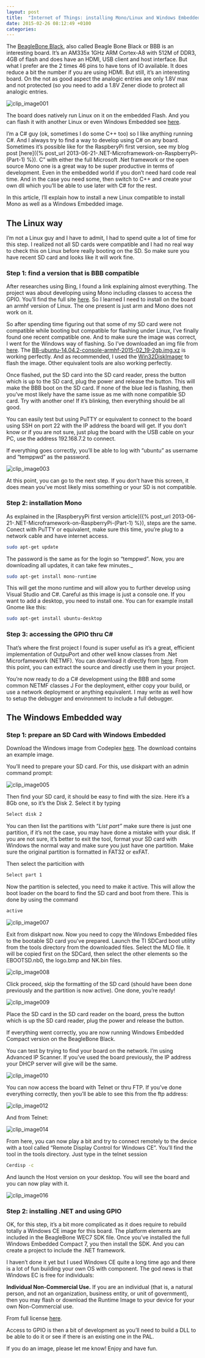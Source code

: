 ```yaml
---
layout: post
title:  "Internet of Things: installing Mono/Linux and Windows Embedded on a BeagleBone Black board (BBB)"
date: 2015-02-26 08:12:49 +0100
categories: 
---
```

The [BeagleBone Black](http://beagleboard.org/black), also called Beagle Bone Black or BBB is an interesting board. It’s an AM335x 1GHz ARM Cortex-A8 with 512M of DDR3, 4GB of flash and does have an HDMI, USB client and host interface. But what I prefer are the 2 times 46 pins to have tons of IO available. It does reduce a bit the number if you are using HDMI. But still, it’s an interesting board. On the not as good aspect the analogic entries are only 1.8V max and not protected (so you need to add a 1.8V Zener diode to protect all analogic entries.

![clip_image001](/assets/8233.clip_image001_2.png)

The board does natively run Linux on it on the embedded Flash. And you can flash it with another Linux or even Windows Embedded see [here](https://beaglebonebsp.codeplex.com/).

I’m a C# guy (ok, sometimes I do some C++ too) so I like anything running C#. And I always try to find a way to develop using C# on any board. Sometimes it’s possible like for the RaspberyPi first version, see my blog post [here]({% post_url 2013-06-21-.NET-Microframework-on-RaspberryPi-(Part-1) %}). C” with either the full Microsoft .Net framework or the open source Mono one is a great way to be super productive in terms of development. Even in the embedded world if you don’t need hard code real time. And in the case you need some, then switch to C++ and create your own dll which you’ll be able to use later with C# for the rest.

In this article, I’ll explain how to install a new Linux compatible to install Mono as well as a Windows Embedded image.

## The Linux way

I’m not a Linux guy and I have to admit, I had to spend quite a lot of time for this step. I realized not all SD cards were compatible and I had no real way to check this on Linux before really booting on the SD. So make sure you have recent SD card and looks like it will work fine.

### Step 1: find a version that is BBB compatible

After researches using Bing, I found a link explaining almost everything. The project was about developing using Mono including classes to access the GPIO. You’ll find the full site [here](http://www.ofitselfso.com/Beagle/InstallingArmhfKernelBeagleboneBlack.php). So I learned I need to install on the board an armhf version of Linux. The one present is just arm and Mono does not work on it.

So after spending time figuring out that some of my SD card were not compatible while booting but compatible for flashing under Linux, I’ve finally found one recent compatible one. And to make sure the image was correct, I went for the Windows way of flashing. So I’ve downloaded an img file from [here](http://elinux.org/BeagleBoardUbuntu). The [BB-ubuntu-14.04.2-console-armhf-2015-02_19-2gb.img.xz](https://rcn-ee.net/rootfs/2015-02-19/microsd/bb-ubuntu-14.04.2-console-armhf-2015-02-19-2gb.img.xz) is working perfectly. And as recommended, I used the [Win32DiskImager](https://wiki.ubuntu.com/Win32DiskImager) to flash the image. Other equivalent tools are also working perfectly.

Once flashed, put the SD card into the SD card reader, press the button which is up to the SD card, plug the power and release the button. This will make the BBB boot on the SD card. If none of the blue led is flashing, then you’ve most likely have the same issue as me with none compatible SD card. Try with another one! If it’s blinking, then everything should be all good.

You can easily test but using PuTTY or equivalent to connect to the board using SSH on port 22 with the IP address the board will get. If you don’t know or if you are not sure, just plug the board with the USB cable on your PC, use the address 192.168.7.2 to connect.

If everything goes correctly, you’ll be able to log with “ubuntu” as username and “temppwd” as the password.

![clip_image003](/assets/7167.clip_image003_2.jpg)

At this point, you can go to the next step. If you don’t have this screen, it does mean you’ve most likely miss something or your SD is not compatible.

### Step 2: installation Mono

As explained in the [RaspberyyPi first version article]({% post_url 2013-06-21-.NET-Microframework-on-RaspberryPi-(Part-1) %}), steps are the same. Conect with PuTTY or equivalent, make sure this time, you’re plug to a network cable and have internet access.

```bash
sudo apt-get update
```

The password is the same as for the login so “temppwd”. Now, you are downloading all updates, it can take few minutes._

```bash
sudo apt-get install mono-runtime
```

This will get the mono runtime and will allow you to further develop using Visual Studio and C#. Careful as this image is just a console one. If you want to add a desktop, you need to install one. You can for example install Gnome like this:

```bash
sudo apt-get install ubuntu-desktop
```

### Step 3: accessing the GPIO thru C#

That’s where the first project I found is super useful as it’s a great, efficient implementation of OutpuPort and other well know classes from .Net Microrfamework (NETMF). You can download it directly from [here](http://www.ofitselfso.com/BBBCSIO/BBBCSIOSource_0101.zip). From this point, you can extract the source and directly use them in your project.

You’re now ready to do a C# development using the BBB and some common NETMF classes J For the deployment, either copy your build, or use a network deployment or anything equivalent. I may write as well how to setup the debugger and environment to include a full debugger.

## The Windows Embedded way

### Step 1: prepare an SD Card with Windows Embedded

Download the Windows image from Codeplex [here](https://beaglebonebsp.codeplex.com/). The download contains an example image. 

You’ll need to prepare your SD card. For this, use diskpart with an admin command prompt:

![clip_image005](/assets/2656.clip_image005_2.jpg)

Then find your SD card, it should be easy to find with the size. Here it’s a 8Gb one, so it’s the Disk 2. Select it by typing 

```bash
Select disk 2
```

You can then list the partitions with “_List part”_ make sure there is just one partition, if it’s not the case, you may have done a mistake with your disk. If you are not sure, it’s better to exit the tool, format your SD card with Windows the normal way and make sure you just have one partition. Make sure the original partition is formatted in FAT32 or exFAT.

Then select the particition with

```bash
Select part 1
```

Now the partition is selected, you need to make it active. This will allow the boot loader on the board to find the SD card and boot from there. This is done by using the command

```bash
active
```

![clip_image007](/assets/7848.clip_image007_2.jpg)

Exit from diskpart now. Now you need to copy the Windows Embedded files to the bootable SD card you’ve prepared. Launch the TI SDCard boot utility from the tools directory from the downloaded files. Select the MLO file. It will be copied first on the SDCard, then select the other elements so the EBOOTSD.nb0, the logo.bmp and NK.bin files. 

![clip_image008](/assets/4572.clip_image008_2.png)

Click proceed, skip the formatting of the SD card (should have been done previously and the partition is now active). One done, you’re ready!

![clip_image009](/assets/6558.clip_image009_2.png)

Place the SD card in the SD card reader on the board, press the button which is up the SD card reader, plug the power and release the button. 

If everything went correctly, you are now running Windows Embedded Compact version on the BeagleBone Black.

You can test by trying to find your board on the network. I’m using Advanced IP Scanner. If you’ve used the board previously, the IP address your DHCP server will give will be the same.

![clip_image010](/assets/8270.clip_image010_2.png)

You can now access the board with Telnet or thru FTP. If you’ve done everything correctly, then you’ll be able to see this from the ftp address:

![clip_image012](/assets/4338.clip_image012_2.jpg)

And from Telnet:

![clip_image014](/assets/3247.clip_image014_2.jpg)

From here, you can now play a bit and try to connect remotely to the device with a tool called “Remote Display Control for Windows CE”. You’ll find the tool in the tools directory. Just type in the telnet session

```bash
Cerdisp -c
```

And launch the Host version on your desktop. You will see the board and you can now play with it.

![clip_image016](/assets/8420.clip_image016_2.jpg)

### Step 2: installing .NET and using GPIO

OK, for this step, it’s a bit more complicated as it does require to rebuild totally a Windows CE image for this board. The platform elements are included in the BeagleBone WEC7 SDK file. Once you’ve installed the full Windows Embedded Compact 7, you then install the SDK. And you can create a project to include the .NET framework.

I haven’t done it yet but I used Windows CE quite a long time ago and there is a lot of fun building your own OS with component. The god news is that Windows EC is free for individuals:

**Individual Non-Commercial Use.** If you are an individual (that is, a natural person, and not an organization, business entity, or unit of government), then you may flash or download the Runtime Image to your device for your own Non-Commercial use.

From full license [here](https://msdn.microsoft.com/en-us/library/dn269455.aspx). 

Access to GPIO is then a bit of development as you’ll need to build a DLL to be able to do it or see if there is an existing one in the PAL. 

If you do an image, please let me know! Enjoy and have fun.

